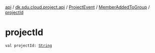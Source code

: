 [api](../../../index.md) / [dk.sdu.cloud.project.api](../../index.md) / [ProjectEvent](../index.md) / [MemberAddedToGroup](index.md) / [projectId](./project-id.md)

# projectId

`val projectId: `[`String`](https://kotlinlang.org/api/latest/jvm/stdlib/kotlin/-string/index.html)